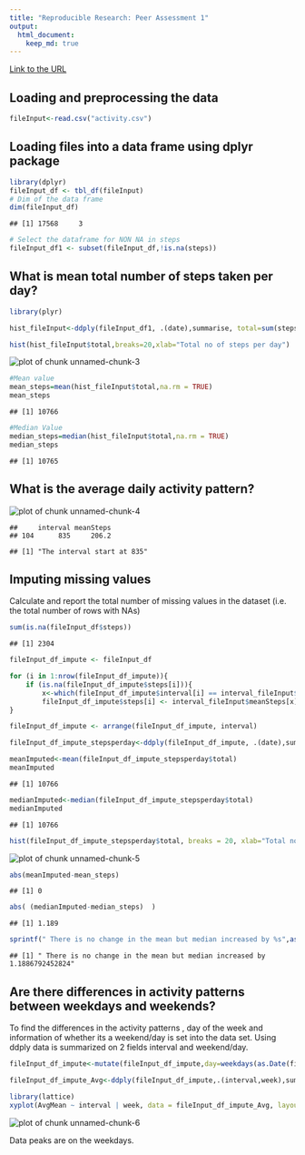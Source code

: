 ```yaml
---
title: "Reproducible Research: Peer Assessment 1"
output: 
  html_document:
    keep_md: true
---
```

[Link to the URL](https://github.com/Mylcat/RepData_PeerAssessment1)

## Loading and preprocessing the data


```r
fileInput<-read.csv("activity.csv")
```
## Loading files into a data frame using dplyr package

```r
library(dplyr)
fileInput_df <- tbl_df(fileInput)
# Dim of the data frame
dim(fileInput_df)
```

```
## [1] 17568     3
```

```r
# Select the dataframe for NON NA in steps
fileInput_df1 <- subset(fileInput_df,!is.na(steps))
```
## What is mean total number of steps taken per day?

```r
library(plyr)

hist_fileInput<-ddply(fileInput_df1, .(date),summarise, total=sum(steps))

hist(hist_fileInput$total,breaks=20,xlab="Total no of steps per day")
```

![plot of chunk unnamed-chunk-3](figure/unnamed-chunk-3.png) 

```r
#Mean value 
mean_steps=mean(hist_fileInput$total,na.rm = TRUE)
mean_steps
```

```
## [1] 10766
```

```r
#Median Value
median_steps=median(hist_fileInput$total,na.rm = TRUE)
median_steps
```

```
## [1] 10765
```

## What is the average daily activity pattern?

![plot of chunk unnamed-chunk-4](figure/unnamed-chunk-4.png) 

```
##     interval meanSteps
## 104      835     206.2
```

```
## [1] "The interval start at 835"
```
## Imputing missing values

Calculate and report the total number of missing values in the dataset (i.e. the total number of rows with NAs)


```r
sum(is.na(fileInput_df$steps))
```

```
## [1] 2304
```

```r
fileInput_df_impute <- fileInput_df

for (i in 1:nrow(fileInput_df_impute)){
    if (is.na(fileInput_df_impute$steps[i])){
        x<-which(fileInput_df_impute$interval[i] == interval_fileInput$interval)
        fileInput_df_impute$steps[i] <- interval_fileInput$meanSteps[x]}
}

fileInput_df_impute <- arrange(fileInput_df_impute, interval)

fileInput_df_impute_stepsperday<-ddply(fileInput_df_impute, .(date),summarise, total=sum(steps))

meanImputed<-mean(fileInput_df_impute_stepsperday$total)
meanImputed
```

```
## [1] 10766
```

```r
medianImputed<-median(fileInput_df_impute_stepsperday$total)
medianImputed
```

```
## [1] 10766
```

```r
hist(fileInput_df_impute_stepsperday$total, breaks = 20, xlab="Total no of steps per day" )
```

![plot of chunk unnamed-chunk-5](figure/unnamed-chunk-5.png) 

```r
abs(meanImputed-mean_steps)
```

```
## [1] 0
```

```r
abs( (medianImputed-median_steps)  )
```

```
## [1] 1.189
```

```r
sprintf(" There is no change in the mean but median increased by %s",as.character(abs( (medianImputed-median_steps))))
```

```
## [1] " There is no change in the mean but median increased by 1.1886792452824"
```

## Are there differences in activity patterns between weekdays and weekends?

To find the differences in the activity patterns , day of the week and information of whether its a weekend/day 
is set into the data set. Using ddply data is summarized on 2 fields interval and weekend/day.


```r
fileInput_df_impute<-mutate(fileInput_df_impute,day=weekdays(as.Date(fileInput_df_impute$date)),week=factor(day %in% c("Saturday","Sunday"), labels=c("weekday","weekend"),ordered=FALSE))

fileInput_df_impute_Avg<-ddply(fileInput_df_impute,.(interval,week),summarise,AvgMean=mean(steps))

library(lattice)
xyplot(AvgMean ~ interval | week, data = fileInput_df_impute_Avg, layout = c(1, 2), type="l", xlab = "Interval", ylab = "Number of steps")
```

![plot of chunk unnamed-chunk-6](figure/unnamed-chunk-6.png) 

Data peaks are on the weekdays.  
